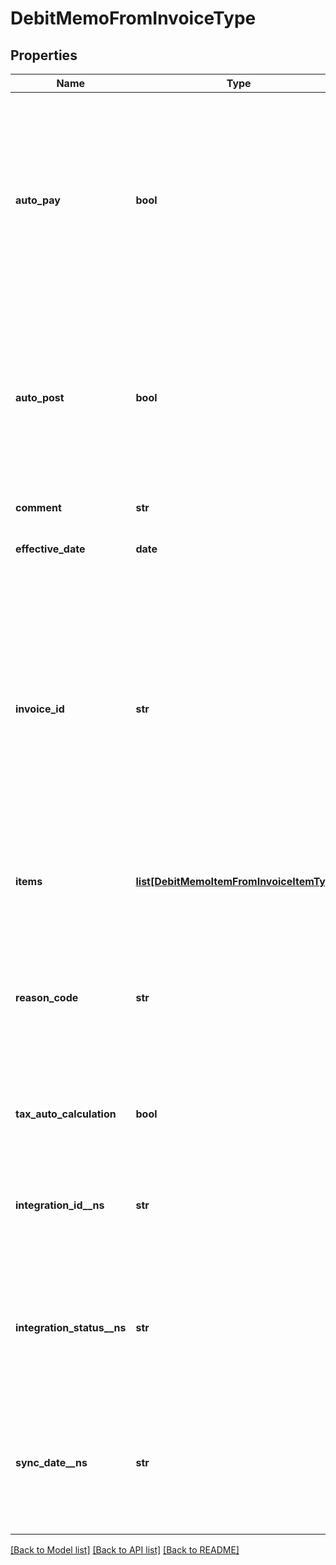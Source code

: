 # DebitMemoFromInvoiceType

## Properties
Name | Type | Description | Notes
------------ | ------------- | ------------- | -------------
**auto_pay** | **bool** | Whether debit memos are automatically picked up for processing in the corresponding payment run.   By default, debit memos are automatically picked up for processing in the corresponding payment run.  | [optional] 
**auto_post** | **bool** | Whether to automatically post the debit memo after it is created.   Setting this field to &#x60;true&#x60;, you do not need to separately call the [Post debit memo](https://www.zuora.com/developer/api-reference/#operation/PUT_PostDebitMemo) operation to post the debit memo.  | [optional] [default to False]
**comment** | **str** | Comments about the debit memo.   | [optional] 
**effective_date** | **date** | The date when the debit memo takes effect.  | [optional] 
**invoice_id** | **str** | The ID of the invoice that the debit memo is created from.  * If this field is specified, its value must be the same as the value of the &#x60;invoiceId&#x60; path parameter. Otherwise, its value overrides the value of the &#x60;invoiceId&#x60; path parameter.  * If this field is not specified, the value of the &#x60;invoiceId&#x60; path parameter is used.   | [optional] 
**items** | [**list[DebitMemoItemFromInvoiceItemType]**](DebitMemoItemFromInvoiceItemType.md) | Container for items. The maximum number of items is 1,000.  | [optional] 
**reason_code** | **str** | A code identifying the reason for the transaction. The value must be an existing reason code or empty. If you do not specify a value, Zuora uses the default reason code.  | [optional] 
**tax_auto_calculation** | **bool** | Whether to automatically calculate taxes in the debit memo.  | [optional] [default to True]
**integration_id__ns** | **str** | ID of the corresponding object in NetSuite. Only available if you have installed the [Zuora Connector for NetSuite](https://www.zuora.com/connect/app/?appId&#x3D;265).  | [optional] 
**integration_status__ns** | **str** | Status of the debit memo&#39;s synchronization with NetSuite. Only available if you have installed the [Zuora Connector for NetSuite](https://www.zuora.com/connect/app/?appId&#x3D;265).  | [optional] 
**sync_date__ns** | **str** | Date when the debit memo was synchronized with NetSuite. Only available if you have installed the [Zuora Connector for NetSuite](https://www.zuora.com/connect/app/?appId&#x3D;265).  | [optional] 

[[Back to Model list]](../README.md#documentation-for-models) [[Back to API list]](../README.md#documentation-for-api-endpoints) [[Back to README]](../README.md)


